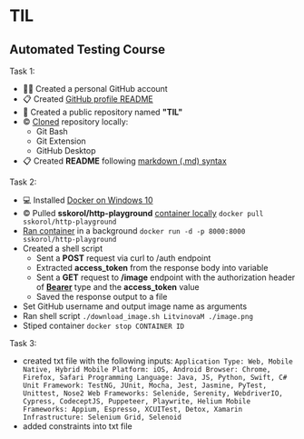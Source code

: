 # TIL

## Automated Testing Course

Task 1:
* :technologist: Created a personal GitHub account
* :clipboard: Created  [GitHub profile README](https://docs.github.com/en/github/setting-up-and-managing-your-github-profile/customizing-your-profile/managing-your-profile-readme)
* :file_folder: Created a public repository named **"TIL"** 
* :copyright: [Cloned](https://docs.github.com/en/github/creating-cloning-and-archiving-repositories/cloning-a-repository-from-github/cloning-a-repository) repository locally:
  * Git Bash
  * Git Extension
  * GitHub Desktop
* :clipboard: Created **README** following [markdown (.md) syntax](https://guides.github.com/features/mastering-markdown/)

Task 2:
* :computer: Installed [Docker on Windows 10](https://docs.docker.com/docker-for-windows/install/)
* :copyright: Pulled **sskorol/http-playground** [container locally](https://docs.docker.com/engine/reference/commandline/pull/)
`docker pull sskorol/http-playground`
* [Ran container](https://docs.docker.com/language/nodejs/run-containers/) in a background 
`docker run -d -p 8000:8000 sskorol/http-playground`
* Created a shell script 
   * Sent a **POST** request via curl to /auth endpoint 
   * Extracted **access_token** from the response body into variable
   * Sent a **GET** request to **/image** endpoint with the authorization header of [**Bearer**](https://reqbin.com/req/c-hlt4gkzd/curl-bearer-token-authorization-header-example) type and the **access_token** value
   * Saved the response output to a file 
 * Set  GitHub username and output image name as arguments
 * Ran shell script
 `./download_image.sh LitvinovaM ./image.png`
 * Stiped container
 `docker stop CONTAINER ID`

Task 3:
* created txt file with the following inputs:
`Application Type: Web, Mobile Native, Hybrid
Mobile Platform: iOS, Android
Browser: Chrome, Firefox, Safari
Programming Language: Java, JS, Python, Swift, C#
Unit Framework: TestNG, JUnit, Mocha, Jest, Jasmine, PyTest, Unittest, Nose2
Web Frameworks: Selenide, Serenity, WebdriverIO, Cypress, CodeceptJS, Puppeteer, Playwrite, Helium
Mobile Frameworks: Appium, Espresso, XCUITest, Detox, Xamarin
Infrastructure: Selenium Grid, Selenoid`
* added constraints into txt file
